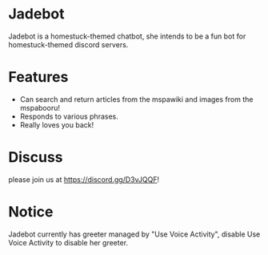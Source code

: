 # Jadebot
Jadebot is a homestuck-themed chatbot, she intends to be a fun bot for homestuck-themed discord servers.

# Features
- Can search and return articles from the mspawiki and images from the mspabooru!
- Responds to various phrases.
- Really loves you back!

# Discuss
please join us at <https://discord.gg/D3vJQQF>!

# Notice
Jadebot currently has greeter managed by "Use Voice Activity", disable Use Voice Activity to disable her greeter.
